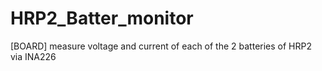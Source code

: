 # HRP2_Batter_monitor
[BOARD] measure voltage and current of each of the 2 batteries of HRP2 via INA226
